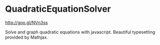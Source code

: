 QuadraticEquationSolver
=======================

http://goo.gl/NVn3ss

Solve and graph quadratic equations with javascript.
Beautiful typesetting provided by Mathjax.
